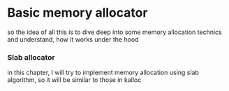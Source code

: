 # Basic memory allocator
so the idea of all this is to dive deep into some memory allocation technics
and understand, how it works under the hood

### Slab allocator
in this chapter, I will try to implement memory allocation using slab algorithm, 
so it will be similar to those in kalloc
